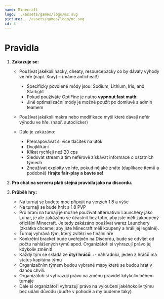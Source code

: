 ```yaml
---
name: Minecraft
logo: ../assets/games/logo/mc.svg
picture: ../assets/games/logo/mc.svg
id: 3
---
```


# Pravidla

1. **Zakazuje se:**

	- Používat jakékoli hacky, cheaty, resourcepacky co by dávaly výhody ve hře (např. Xray) – (máme anticheat!)
		- Specificky povolené módy jsou: Sodium, Lithium, Iris, and Starlight
		- Pokud používáte OptiFine je nutno **vypnout fast math**
		- Jiné optimalizační módy je možné použít po domluvě s admin teamem
	- Používat jakákoli makra nebo modifikace myši které dávají nefér výhodu ve hře. (např. autoclicker)

     - Dále je zakázáno:
         - Přemapovávat si více tlačítek na útok
        - Dvojklikání
        - Klikat rychleji než 20 cps
        - Sledovat stream a tím neférově získávat informace o ostatních týmech
        -  Zneužívat exploity ve hře, pokud nějaké znáte (duplikace itemů a podobně) **Hrajte fair-play a bavte se!**

2. **Pro chat na serveru platí stejná pravidla jako na discordu.**

3. **Průběh hry:**

	- Na turnaj se budete moc připojit na verzích 1.8 a výše
     - Na turnaji se bude hrát s 1.8 PVP
    - Pro hraní na turnaji je možné používat alternativní Launchery jako Lunar, je ale zakázáno se účastnit bez toho, aby jste měli zakoupený oficiální Minecraft. Je tedy zakázáno používat warez Launchery (zkrátka chceme, aby jste Minecraft měli koupený a hráli jej legálně).  
	- Turnaj vyhrává tým, který zvítězí ve finální hře
	- Konkrétní bracket bude uveřejněn na Discordu, bude se odvíjet od počtu nahlášených týmů apod. Organizátoři si vyhrazují právo jej kdykoliv změnit!
	- Každý tým se skládá ze **čtyř hráčů** +- náhradníci, jeden z hráčů má status kapitána týmu
	- Organizačním týmem budou vybrané mapy které se budou hrát v danou chvíli. 
	- Organizátoři si vyhrazují právo na změnu pravidel kdykoliv během turnaje
	- Dále si organizátoři vyhrazují právo na vyloučení jakéhokoliv týmu bez udání důvodu (buďte v pohodě a my budeme taky)
